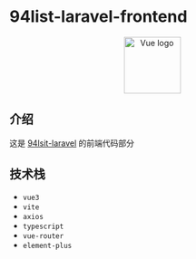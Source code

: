 # 94list-laravel-frontend

<p align="center"><a href="https://vuejs.org" target="_blank" rel="noopener noreferrer"><img width="100" src="https://vuejs.org/images/logo.png" alt="Vue logo"></a></p>

## 介绍

这是 [94lsit-laravel](https://github.com/huankong233/94list-laravel) 的前端代码部分

## 技术栈

- `vue3`
- `vite`
- `axios`
- `typescript`
- `vue-router`
- `element-plus`
